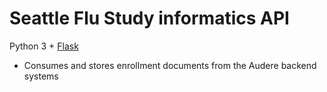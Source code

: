 # Seattle Flu Study informatics API

Python 3 + [Flask](http://flask.pocoo.org)

* Consumes and stores enrollment documents from the Audere backend systems
